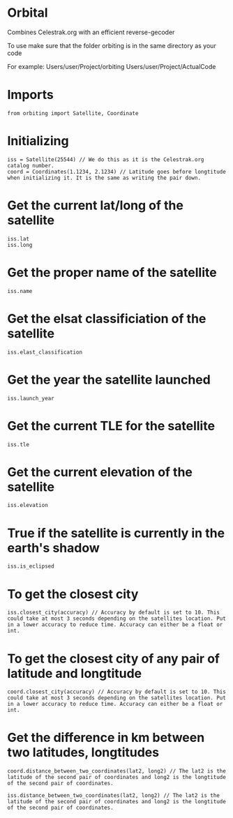 # Orbital
Combines Celestrak.org with an efficient reverse-gecoder


To use make sure that the folder orbiting is in the same directory as your code

For example:
    Users/user/Project/orbiting
    Users/user/Project/ActualCode
    
# Imports
    from orbiting import Satellite, Coordinate
 
# Initializing 
    iss = Satellite(25544) // We do this as it is the Celestrak.org catalog number.
    coord = Coordinates(1.1234, 2.1234) // Latitude goes before longtitude when initializing it. It is the same as writing the pair down.
  
# Get the current lat/long of the satellite
    iss.lat
    iss.long
    
# Get the proper name of the satellite
    iss.name
    
# Get the elsat classificiation of the satellite
    iss.elast_classification
    
# Get the year the satellite launched
    iss.launch_year
    
# Get the current TLE for the satellite
    iss.tle
    
# Get the current elevation of the satellite
    iss.elevation
    
# True if the satellite is currently in the earth's shadow
    iss.is_eclipsed
    
# To get the closest city
    iss.closest_city(accuracy) // Accuracy by default is set to 10. This could take at most 3 seconds depending on the satellites location. Put in a lower accuracy to reduce time. Accuracy can either be a float or int.
    
# To get the closest city of any pair of latitude and longtitude
    coord.closest_city(accuracy) // Accuracy by default is set to 10. This could take at most 3 seconds depending on the satellites location. Put in a lower accuracy to reduce time. Accuracy can either be a float or int.

# Get the difference in km between two latitudes, longtitudes
    coord.distance_between_two_coordinates(lat2, long2) // The lat2 is the latitude of the second pair of coordinates and long2 is the longtitude of the second pair of coordinates.
    
    iss.distance_between_two_coordinates(lat2, long2) // The lat2 is the latitude of the second pair of coordinates and long2 is the longtitude of the second pair of coordinates.
    
    
   
